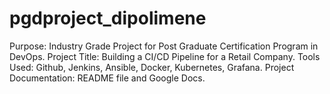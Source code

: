 # pgdproject_dipolimene
Purpose: Industry Grade Project for Post Graduate Certification Program in DevOps. Project Title: Building a CI/CD Pipeline for a Retail Company. Tools Used: Github, Jenkins, Ansible, Docker, Kubernetes, Grafana. Project Documentation: README file and Google Docs.
